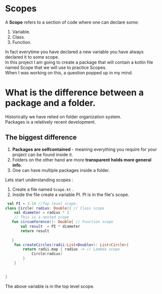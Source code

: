# Scopes
A **Scope** refers to a section of code where one can declare some:

1. Variable.
2. Class.
3. Function.

In fact everytime you have declared a new variable you have always declared it to some scope.
<br> In this project I am going to create a package that will contain a kotlin file named Scope that we will use to practice Scopes.
<br> When I was working on this, a question popped up in my mind. 
# What is the difference between a package and a folder.
Historically we have relied on folder organization system.<br>
Packages is a relatively recent development.
## The biggest difference 
1. **Packages are selfcontained**  - meaning everything you require for your project can be found inside it.
2. Folders on the other hand are more **transparent holds more general info**.
3. One can have multiple packages inside a folder.

Lets start understanding scopes :
1. Create a file named `Scope.kt` .
2. Inside the file create a variable PI.
PI is in the file's scope.
```Kotlin 
 val PI = 3.14 //Top level scope.
class Circle( radius: Double){ // Class scope
    val diameter = radius * 2 
    // This is a nested scope
   fun circumference(): Double{ // Function scope
       val result  = PI * diameter
       return result 
       
   }
    fun createCircles(radii:List<Double>): List<Circle>{
        return radii.map { radius -> // Lambda scope
            Circle(radius)
        }
    }
       
 
}

```
The above variable is in the  top level scope.
